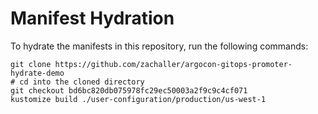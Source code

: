# Manifest Hydration

To hydrate the manifests in this repository, run the following commands:

```shell
git clone https://github.com/zachaller/argocon-gitops-promoter-hydrate-demo
# cd into the cloned directory
git checkout bd6bc820db075978fc29ec50003a2f9c9c4cf071
kustomize build ./user-configuration/production/us-west-1
```
